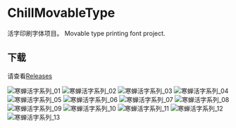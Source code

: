 # ChillMovableType
活字印刷字体项目。 
Movable type printing font project.
## 下载
请查看[Releases](https://github.com/Warren2060/ChillMovableType/releases)

![寒蝉活字系列_01](https://github.com/Warren2060/ChillMovableType/assets/87366329/8a1bc0e7-b5c0-4021-8433-6b3a6982929c)
![寒蝉活字系列_02](https://github.com/Warren2060/ChillMovableType/assets/87366329/445783f7-53c6-406b-b04d-65aa162039c5)
![寒蝉活字系列_03](https://github.com/Warren2060/ChillMovableType/assets/87366329/331fb6b0-1b7e-4832-a273-236313a476da)
![寒蝉活字系列_04](https://github.com/Warren2060/ChillMovableType/assets/87366329/92b3fd7a-bcb2-4edc-a520-029d97d19f9f)
![寒蝉活字系列_05](https://github.com/Warren2060/ChillMovableType/assets/87366329/4ffb2b23-667d-4648-ba1b-240c9fba404a)
![寒蝉活字系列_06](https://github.com/Warren2060/ChillMovableType/assets/87366329/782e57cc-4fc8-40c8-8497-afc6d09dd1ae)
![寒蝉活字系列_07](https://github.com/Warren2060/ChillMovableType/assets/87366329/a97a9cb1-66de-4ffa-81cb-0f919a511898)
![寒蝉活字系列_08](https://github.com/Warren2060/ChillMovableType/assets/87366329/18a9eb1b-0b61-4323-a27c-f34362f61c70)
![寒蝉活字系列_09](https://github.com/Warren2060/ChillMovableType/assets/87366329/c9f4a4a5-0bec-4d58-9724-3bd540d4714b)
![寒蝉活字系列_10](https://github.com/Warren2060/ChillMovableType/assets/87366329/335f89c6-2d59-42de-9078-fb321897108d)
![寒蝉活字系列_11](https://github.com/Warren2060/ChillMovableType/assets/87366329/5b4d3044-bdd7-4aff-92cc-6f478f584d7b)
![寒蝉活字系列_12](https://github.com/Warren2060/ChillMovableType/assets/87366329/2c424c9d-dc52-4b50-86ec-96667d7d3fc5)
![寒蝉活字系列_13](https://github.com/Warren2060/ChillMovableType/assets/87366329/e2f9cc35-bb6b-4427-a9a2-6f12b776bf3f)
